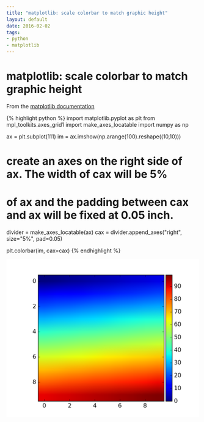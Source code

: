 ```yaml
---
title: "matplotlib: scale colorbar to match graphic height"
layout: default
date: 2016-02-02
tags:
- python
- matplotlib
---
```


# matplotlib: scale colorbar to match graphic height

From the [matplotlib documentation](http://matplotlib.org/mpl_toolkits/axes_grid/users/overview.html#colorbar-whose-height-or-width-in-sync-with-the-master-axes)

{% highlight python %}
import matplotlib.pyplot as plt
from mpl_toolkits.axes_grid1 import make_axes_locatable
import numpy as np

ax = plt.subplot(111)
im = ax.imshow(np.arange(100).reshape((10,10)))

# create an axes on the right side of ax. The width of cax will be 5%
# of ax and the padding between cax and ax will be fixed at 0.05 inch.
divider = make_axes_locatable(ax)
cax = divider.append_axes("right", size="5%", pad=0.05)

plt.colorbar(im, cax=cax)
{% endhighlight %}

![heatmap colorbar](/assets/simple_colorbar.hires.png)
